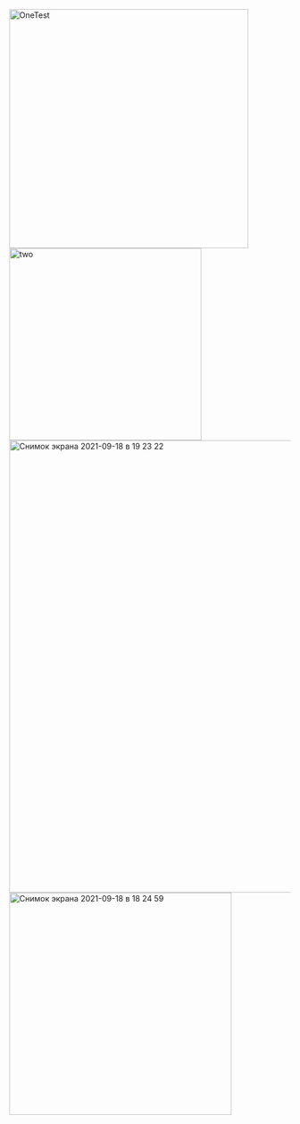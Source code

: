 <img width="428" alt="OneTest" src="https://user-images.githubusercontent.com/49156359/152057926-61cf5fb7-d26c-4ae2-a731-ea41ecbd2cc0.png">
<img width="344" alt="two" src="https://user-images.githubusercontent.com/49156359/152057874-cae814d4-3302-4cc2-a9a2-d453379c4b6c.png">
<img width="810" alt="Снимок экрана 2021-09-18 в 19 23 22" src="https://user-images.githubusercontent.com/49156359/152057900-898b489d-5c93-428e-ab67-e29452f77f48.png">
<img width="398" alt="Снимок экрана 2021-09-18 в 18 24 59" src="https://user-images.githubusercontent.com/49156359/152057906-6dc5190a-6177-4cd7-b1bb-67a1f3f5e6d5.png">

